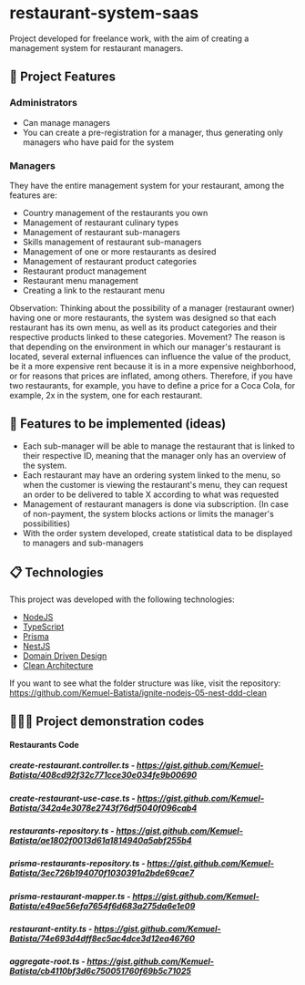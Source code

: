 # restaurant-system-saas

Project developed for freelance work, with the aim of creating a management system for restaurant managers.

## 🚀 Project Features

### Administrators

- Can manage managers
- You can create a pre-registration for a manager, thus generating only managers who have paid for the system

### Managers
They have the entire management system for your restaurant, among the features are:

- Country management of the restaurants you own
- Management of restaurant culinary types
- Management of restaurant sub-managers
- Skills management of restaurant sub-managers
- Management of one or more restaurants as desired
- Management of restaurant product categories
- Restaurant product management
- Restaurant menu management
- Creating a link to the restaurant menu

Observation:
  Thinking about the possibility of a manager (restaurant owner) having one or more restaurants, the system was designed so that each restaurant has its own menu, as well as its product categories and their respective products linked to these categories.
  Movement? The reason is that depending on the environment in which our manager's restaurant is located, several external influences can influence the value of the product, be it a more expensive rent because it is in a more expensive neighborhood, or for reasons that prices are inflated, among others.
  Therefore, if you have two restaurants, for example, you have to define a price for a Coca Cola, for example, 2x in the system, one for each restaurant.
  
## 💌 Features to be implemented (ideas)

- Each sub-manager will be able to manage the restaurant that is linked to their respective ID, meaning that the manager only has an overview of the system.
- Each restaurant may have an ordering system linked to the menu, so when the customer is viewing the restaurant's menu, they can request an order to be delivered to table X according to what was requested
- Management of restaurant managers is done via subscription. (In case of non-payment, the system blocks actions or limits the manager's possibilities)
- With the order system developed, create statistical data to be displayed to managers and sub-managers

## 📋 Technologies

This project was developed with the following technologies:

- [NodeJS](https://nodejs.org/en/)
- [TypeScript](https://www.typescriptlang.org/)
- [Prisma](https://www.prisma.io/)
- [NestJS](https://docs.nestjs.com/)
- [Domain Driven Design](https://en.wikipedia.org/wiki/Domain-driven_design)
- [Clean Architecture](https://fullcycle.com.br/o-que-e-clean-architecture/)

If you want to see what the folder structure was like, visit the repository: https://github.com/Kemuel-Batista/ignite-nodejs-05-nest-ddd-clean

## 👨🏽‍💻 Project demonstration codes

#### Restaurants Code

##### create-restaurant.controller.ts - https://gist.github.com/Kemuel-Batista/408cd92f32c771cce30e034fe9b00690
##### create-restaurant-use-case.ts - https://gist.github.com/Kemuel-Batista/342a4e3078e2743f76df5040f096cab4
##### restaurants-repository.ts - https://gist.github.com/Kemuel-Batista/ae1802f0013d61a1814940a5abf255b4
##### prisma-restaurants-repository.ts - https://gist.github.com/Kemuel-Batista/3ec726b194070f1030391a2bde69cae7
##### prisma-restaurant-mapper.ts - https://gist.github.com/Kemuel-Batista/e49ae56efa7654f6d683a275da6e1e09
##### restaurant-entity.ts - https://gist.github.com/Kemuel-Batista/74e693d4dff8ec5ac4dce3d12ea46760
##### aggregate-root.ts - https://gist.github.com/Kemuel-Batista/cb4110bf3d6c750051760f69b5c71025
